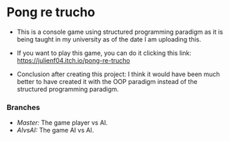 # Pong re trucho

- This is a console game using structured programming paradigm as it is being taught in my university as of the date I am uploading this.

- If you want to play this game, you can do it clicking this link:
https://julienf04.itch.io/pong-re-trucho

- Conclusion after creating this project: I think it would have been much better to have created it with the OOP paradigm instead of the structured programming paradigm.

### Branches

- *Master:* The game player vs AI.
- *AIvsAI:* The game AI vs AI.